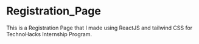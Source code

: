 # Registration_Page
This is a Registration Page that I made using ReactJS and tailwind CSS for TechnoHacks Internship Program. 
